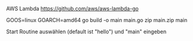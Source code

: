 AWS Lambda https://github.com/aws/aws-lambda-go

GOOS=linux GOARCH=amd64 go build -o main main.go
zip main.zip main

Start Routine auswählen (default ist "hello") und "main" eingeben